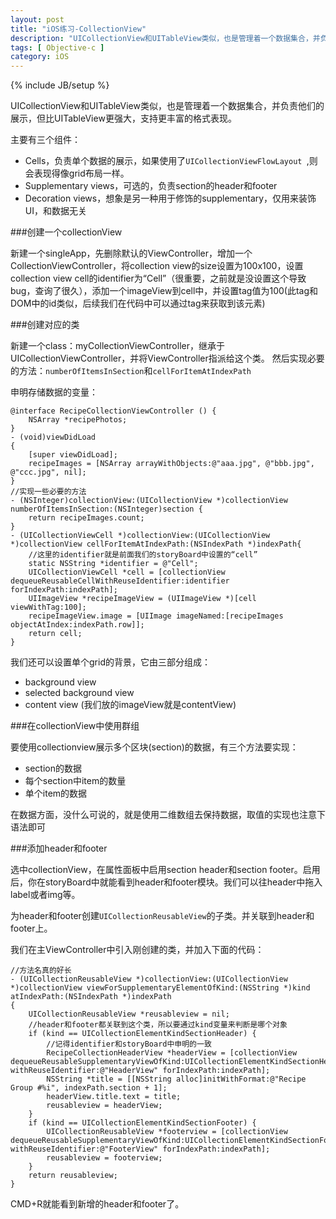 ```yaml
---
layout: post
title: "iOS练习-CollectionView"
description: "UICollectionView和UITableView类似，也是管理着一个数据集合，并负责他们的展示，但比UITableView更强大，支持更丰富的格式表现。"
tags: [ Objective-c ]
category: iOS
---
```

{% include JB/setup %}


UICollectionView和UITableView类似，也是管理着一个数据集合，并负责他们的展示，但比UITableView更强大，支持更丰富的格式表现。

主要有三个组件：

- Cells，负责单个数据的展示，如果使用了`UICollectionViewFlowLayout `,则会表现得像grid布局一样。
- Supplementary views，可选的，负责section的header和footer
- Decoration views，想象是另一种用于修饰的supplementary，仅用来装饰UI，和数据无关

###创建一个collectionView

新建一个singleApp，先删除默认的ViewController，增加一个CollectionViewController，将collection view的size设置为100x100，设置collection view cell的identifier为“Cell”（很重要，之前就是没设置这个导致bug，查询了很久），添加一个imageView到cell中，并设置tag值为100(此tag和DOM中的id类似，后续我们在代码中可以通过tag来获取到该元素)

###创建对应的类

新建一个class：myCollectionViewController，继承于UICollectionViewController，并将ViewController指派给这个类。
然后实现必要的方法：`numberOfItemsInSection`和`cellForItemAtIndexPath`

申明存储数据的变量：

    @interface RecipeCollectionViewController () {
        NSArray *recipePhotos;
    }
    - (void)viewDidLoad
    {
        [super viewDidLoad];
        recipeImages = [NSArray arrayWithObjects:@"aaa.jpg", @"bbb.jpg", @"ccc.jpg", nil];
    }
    //实现一些必要的方法
    - (NSInteger)collectionView:(UICollectionView *)collectionView numberOfItemsInSection:(NSInteger)section {
        return recipeImages.count;
    }
    - (UICollectionViewCell *)collectionView:(UICollectionView *)collectionView cellForItemAtIndexPath:(NSIndexPath *)indexPath{
        //这里的identifier就是前面我们的storyBoard中设置的“cell”
        static NSString *identifier = @"Cell";
        UICollectionViewCell *cell = [collectionView dequeueReusableCellWithReuseIdentifier:identifier forIndexPath:indexPath];
        UIImageView *recipeImageView = (UIImageView *)[cell viewWithTag:100];
        recipeImageView.image = [UIImage imageNamed:[recipeImages objectAtIndex:indexPath.row]];
        return cell;
    }
    
我们还可以设置单个grid的背景，它由三部分组成：

- background view
- selected background view
- content view (我们放的imageView就是contentView)

###在collectionView中使用群组

要使用collectionview展示多个区块(section)的数据，有三个方法要实现：

- section的数据
- 每个section中item的数量
- 单个item的数据

在数据方面，没什么可说的，就是使用二维数组去保持数据，取值的实现也注意下语法即可

###添加header和footer

选中collectionView，在属性面板中启用section header和section footer。启用后，你在storyBoard中就能看到header和footer模块。我们可以往header中拖入label或者img等。

为header和footer创建`UICollectionReusableView`的子类。并关联到header和footer上。

我们在主ViewController中引入刚创建的类，并加入下面的代码：

    //方法名真的好长
    - (UICollectionReusableView *)collectionView:(UICollectionView *)collectionView viewForSupplementaryElementOfKind:(NSString *)kind atIndexPath:(NSIndexPath *)indexPath
    {
        UICollectionReusableView *reusableview = nil;
        //header和footer都关联到这个类，所以要通过kind变量来判断是哪个对象
        if (kind == UICollectionElementKindSectionHeader) {
            //记得identifier和storyBoard中申明的一致
            RecipeCollectionHeaderView *headerView = [collectionView dequeueReusableSupplementaryViewOfKind:UICollectionElementKindSectionHeader withReuseIdentifier:@"HeaderView" forIndexPath:indexPath];
            NSString *title = [[NSString alloc]initWithFormat:@"Recipe Group #%i", indexPath.section + 1];
            headerView.title.text = title;
            reusableview = headerView;
        }
        if (kind == UICollectionElementKindSectionFooter) {
            UICollectionReusableView *footerview = [collectionView dequeueReusableSupplementaryViewOfKind:UICollectionElementKindSectionFooter withReuseIdentifier:@"FooterView" forIndexPath:indexPath];
            reusableview = footerview;
        }
        return reusableview;
    }

CMD+R就能看到新增的header和footer了。
